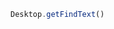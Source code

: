 <!--TITLE:Desktop.getFindText()-->
<!--ABOUT:Upspark's Desktop API module.-->

```javascript
Desktop.getFindText()
```